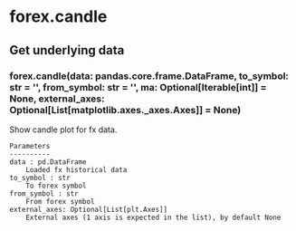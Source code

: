 # forex.candle

## Get underlying data 
### forex.candle(data: pandas.core.frame.DataFrame, to_symbol: str = '', from_symbol: str = '', ma: Optional[Iterable[int]] = None, external_axes: Optional[List[matplotlib.axes._axes.Axes]] = None)

Show candle plot for fx data.

    Parameters
    ----------
    data : pd.DataFrame
        Loaded fx historical data
    to_symbol : str
        To forex symbol
    from_symbol : str
        From forex symbol
    external_axes: Optional[List[plt.Axes]]
        External axes (1 axis is expected in the list), by default None
